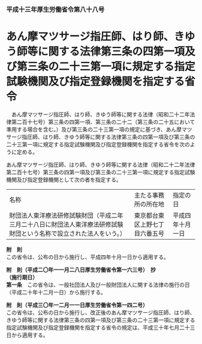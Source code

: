 ### 平成十三年厚生労働省令第八十八号  
# あん摩マツサージ指圧師、はり師、きゆう師等に関する法律第三条の四第一項及び第三条の二十三第一項に規定する指定試験機関及び指定登録機関を指定する省令  
　あん摩マツサージ指圧師、はり師、きゆう師等に関する法律（昭和二十二年法律第二百十七号）第三条の四第一項、第三条の二十二（第三条の二十五において準用する場合を含む。）及び第三条の二十三第一項の規定に基づき、あん摩マツサージ指圧師、はり師、きゆう師等に関する法律第三条の四第一項及び第三条の二十三第一項に規定する指定試験機関及び指定登録機関を指定する省令を次のように定める。  
  
あん摩マツサージ指圧師、はり師、きゆう師等に関する法律（昭和二十二年法律第二百十七号）第三条の四第一項及び第三条の二十三第一項に規定する指定試験機関及び指定登録機関として次の者を指定する。  

||||  
| --- | --- | --- |  
|名称|主たる事務所の所在地|指定の日|  
|財団法人東洋療法研修試験財団（平成二年三月二十八日に財団法人東洋療法研修試験財団という名称で設立された法人をいう。）|東京都台東区上野七丁目六番五号|平成四年十月一日|  
  
  
**附　則**  
この省令は、公布の日から施行し、平成四年十月一日から適用する。  
  
**附　則（平成二〇年一一月二八日厚生労働省令第一六三号）　抄**  
**（施行期日）**  
**第一条**　この省令は、一般社団法人及び一般財団法人に関する法律の施行の日（平成二十年十二月一日）から施行する。  
  
**附　則（平成三〇年一二月一一日厚生労働省令第一四二号）**  
この省令は、公布の日から施行し、改正後のあん摩マツサージ指圧師、はり師、きゆう師等に関する法律第三条の四第一項及び第三条の二十三第一項に規定する指定試験機関及び指定登録機関を指定する省令の規定は、平成三十年七月二十三日から適用する。  
  

